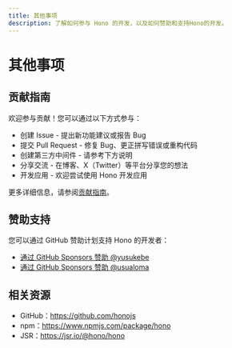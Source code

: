 ```yaml
---
title: 其他事项
description: 了解如何参与 Hono 的开发，以及如何赞助和支持Hono的开发。
---
```


# 其他事项

## 贡献指南

欢迎参与贡献！您可以通过以下方式参与：

- 创建 Issue - 提出新功能建议或报告 Bug
- 提交 Pull Request - 修复 Bug、更正拼写错误或重构代码
- 创建第三方中间件 - 请参考下方说明
- 分享交流 - 在博客、X（Twitter）等平台分享您的想法
- 开发应用 - 欢迎尝试使用 Hono 开发应用

更多详细信息，请参阅[贡献指南](https://github.com/honojs/hono/blob/main/docs/CONTRIBUTING.md)。

## 赞助支持

您可以通过 GitHub 赞助计划支持 Hono 的开发者：

- [通过 GitHub Sponsors 赞助 @yusukebe](https://github.com/sponsors/yusukebe)
- [通过 GitHub Sponsors 赞助 @usualoma](https://github.com/sponsors/usualoma)

## 相关资源

- GitHub：<a href="https://github.com/honojs" target="_blank" rel="noreferrer">https://github.com/honojs</a>
- npm：<a href="https://www.npmjs.com/package/hono" target="_blank" rel="noreferrer">https://www.npmjs.com/package/hono</a>
- JSR：<a href="https://jsr.io/@hono/hono" target="_blank" rel="noreferrer">https://jsr.io/@hono/hono</a>
